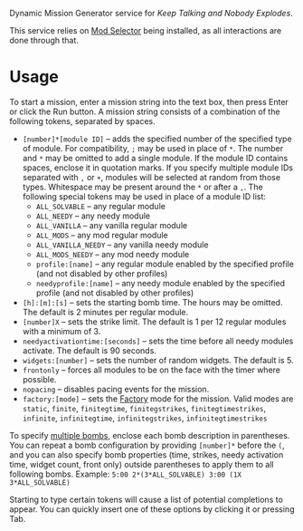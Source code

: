 Dynamic Mission Generator service for _Keep Talking and Nobody Explodes_.

This service relies on [Mod Selector](https://steamcommunity.com/sharedfiles/filedetails/?id=801400247) being installed, as all interactions are done through that.

# Usage

To start a mission, enter a mission string into the text box, then press Enter or click the Run button. A mission string consists of a combination of the following tokens, separated by spaces.

* `[number]*[module ID]` – adds the specified number of the specified type of module. For compatibility, `;` may be used in place of `*`. The number and `*` may be omitted to add a single module. If the module ID contains spaces, enclose it in quotation marks. If you specify multiple module IDs separated with `,` or `+`, modules will be selected at random from those types. Whitespace may be present around the `*` or after a `,`. The following special tokens may be used in place of a module ID list:
  * `ALL_SOLVABLE` – any regular module
  * `ALL_NEEDY` – any needy module
  * `ALL_VANILLA` – any vanilla regular module
  * `ALL_MODS` – any mod regular module
  * `ALL_VANILLA_NEEDY` – any vanilla needy module
  * `ALL_MODS_NEEDY` – any mod needy module
  * `profile:[name]` – any regular module enabled by the specified profile (and not disabled by other profiles)
  * `needyprofile:[name]` – any needy module enabled by the specified profile (and not disabled by other profiles)
* `[h]:[m]:[s]` – sets the starting bomb time. The hours may be omitted. The default is 2 minutes per regular module.
* `[number]X` – sets the strike limit. The default is 1 per 12 regular modules with a minimum of 3.
* `needyactivationtime:[seconds]` – sets the time before all needy modules activate. The default is 90 seconds.
* `widgets:[number]` – sets the number of random widgets. The default is 5.
* `frontonly` – forces all modules to be on the face with the timer where possible.
* `nopacing` – disables pacing events for the mission.
* `factory:[mode]` – sets the [Factory](https://steamcommunity.com/sharedfiles/filedetails/?id=1307301431) mode for the mission. Valid modes are `static`, `finite`, `finitegtime`, `finitegstrikes`, `finitegtimestrikes`, `infinite`, `infinitegtime`, `infinitegstrikes`, `infinitegtimestrikes`

To specify [multiple bombs](https://steamcommunity.com/sharedfiles/filedetails/?id=806104225), enclose each bomb description in parentheses. You can repeat a bomb configuration by providing `[number]*` before the `(`, and you can also specify bomb properties (time, strikes, needy activation time, widget count, front only) outside parentheses to apply them to all following bombs. Example: `5:00 2*(3*ALL_SOLVABLE) 3:00 (1X 3*ALL_SOLVABLE)`

Starting to type certain tokens will cause a list of potential completions to appear. You can quickly insert one of these options by clicking it or pressing Tab.

